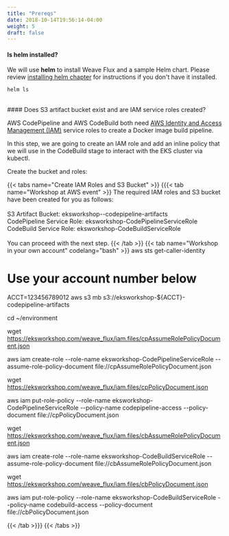```yaml
---
title: "Prereqs"
date: 2018-10-14T19:56:14-04:00
weight: 5
draft: false
---
```


#### Is **helm** installed?

We will use **helm** to install Weave Flux and a sample Helm chart. Please review  [installing helm chapter](/helm_root/helm_intro/install/index.html) for instructions if you don't have it installed.

```
helm ls
```

<br>
#### Does S3 artifact bucket exist and are IAM service roles created?

AWS CodePipeline and AWS CodeBuild both need [AWS Identity and Access Management (IAM)](https://aws.amazon.com/iam/) service roles to create a Docker image build pipeline.  

In this step, we are going to create an IAM role and add an inline policy that we will use in the CodeBuild stage
to interact with the EKS cluster via kubectl.

Create the bucket and roles:

{{< tabs name="Create IAM Roles and S3 Bucket" >}}
{{{< tab name="Workshop at AWS event" >}}
The required IAM roles and S3 bucket have been created for you as follows:<br>
<br>
S3 Artifact Bucket:         eksworkshop-<account number>-codepipeline-artifacts <br>
CodePipeline Service Role:  eksworkshop-CodePipelineServiceRole <br>
CodeBuild Service Role:     eksworkshop-CodeBuildServiceRole <br>
<br>
You can proceed with the next step.
{{< /tab >}}
{{< tab name="Workshop in your own account" codelang="bash" >}}
aws sts get-caller-identity

# Use your account number below
ACCT=123456789012
aws s3 mb s3://eksworkshop-${ACCT}-codepipeline-artifacts

cd ~/environment

wget https://eksworkshop.com/weave_flux/iam.files/cpAssumeRolePolicyDocument.json

aws iam create-role --role-name eksworkshop-CodePipelineServiceRole --assume-role-policy-document file://cpAssumeRolePolicyDocument.json 

wget https://eksworkshop.com/weave_flux/iam.files/cpPolicyDocument.json

aws iam put-role-policy --role-name eksworkshop-CodePipelineServiceRole --policy-name codepipeline-access --policy-document file://cpPolicyDocument.json

wget https://eksworkshop.com/weave_flux/iam.files/cbAssumeRolePolicyDocument.json

aws iam create-role --role-name eksworkshop-CodeBuildServiceRole --assume-role-policy-document file://cbAssumeRolePolicyDocument.json 

wget https://eksworkshop.com/weave_flux/iam.files/cbPolicyDocument.json

aws iam put-role-policy --role-name eksworkshop-CodeBuildServiceRole --policy-name codebuild-access --policy-document file://cbPolicyDocument.json

{{< /tab >}}}
{{< /tabs >}}
